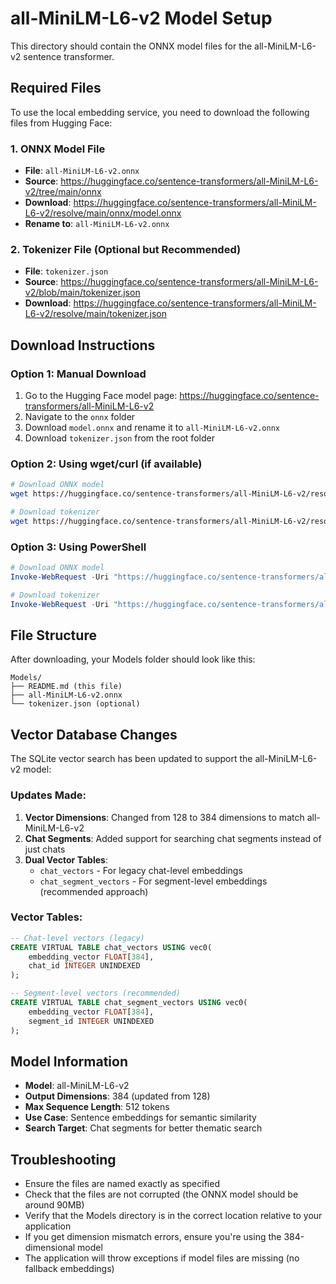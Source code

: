 # all-MiniLM-L6-v2 Model Setup

This directory should contain the ONNX model files for the all-MiniLM-L6-v2 sentence transformer.

## Required Files

To use the local embedding service, you need to download the following files from Hugging Face:

### 1. ONNX Model File
- **File**: `all-MiniLM-L6-v2.onnx`
- **Source**: https://huggingface.co/sentence-transformers/all-MiniLM-L6-v2/tree/main/onnx
- **Download**: https://huggingface.co/sentence-transformers/all-MiniLM-L6-v2/resolve/main/onnx/model.onnx
- **Rename to**: `all-MiniLM-L6-v2.onnx`

### 2. Tokenizer File (Optional but Recommended)
- **File**: `tokenizer.json`
- **Source**: https://huggingface.co/sentence-transformers/all-MiniLM-L6-v2/blob/main/tokenizer.json
- **Download**: https://huggingface.co/sentence-transformers/all-MiniLM-L6-v2/resolve/main/tokenizer.json

## Download Instructions

### Option 1: Manual Download
1. Go to the Hugging Face model page: https://huggingface.co/sentence-transformers/all-MiniLM-L6-v2
2. Navigate to the `onnx` folder
3. Download `model.onnx` and rename it to `all-MiniLM-L6-v2.onnx`
4. Download `tokenizer.json` from the root folder

### Option 2: Using wget/curl (if available)
```bash
# Download ONNX model
wget https://huggingface.co/sentence-transformers/all-MiniLM-L6-v2/resolve/main/onnx/model.onnx -O all-MiniLM-L6-v2.onnx

# Download tokenizer
wget https://huggingface.co/sentence-transformers/all-MiniLM-L6-v2/resolve/main/tokenizer.json -O tokenizer.json
```

### Option 3: Using PowerShell
```powershell
# Download ONNX model
Invoke-WebRequest -Uri "https://huggingface.co/sentence-transformers/all-MiniLM-L6-v2/resolve/main/onnx/model.onnx" -OutFile "all-MiniLM-L6-v2.onnx"

# Download tokenizer
Invoke-WebRequest -Uri "https://huggingface.co/sentence-transformers/all-MiniLM-L6-v2/resolve/main/tokenizer.json" -OutFile "tokenizer.json"
```

## File Structure
After downloading, your Models folder should look like this:
```
Models/
├── README.md (this file)
├── all-MiniLM-L6-v2.onnx
└── tokenizer.json (optional)
```

## Vector Database Changes

The SQLite vector search has been updated to support the all-MiniLM-L6-v2 model:

### Updates Made:
1. **Vector Dimensions**: Changed from 128 to 384 dimensions to match all-MiniLM-L6-v2
2. **Chat Segments**: Added support for searching chat segments instead of just chats
3. **Dual Vector Tables**: 
   - `chat_vectors` - For legacy chat-level embeddings
   - `chat_segment_vectors` - For segment-level embeddings (recommended approach)

### Vector Tables:
```sql
-- Chat-level vectors (legacy)
CREATE VIRTUAL TABLE chat_vectors USING vec0(
    embedding_vector FLOAT[384],
    chat_id INTEGER UNINDEXED
);

-- Segment-level vectors (recommended)
CREATE VIRTUAL TABLE chat_segment_vectors USING vec0(
    embedding_vector FLOAT[384],
    segment_id INTEGER UNINDEXED
);
```

## Model Information
- **Model**: all-MiniLM-L6-v2
- **Output Dimensions**: 384 (updated from 128)
- **Max Sequence Length**: 512 tokens
- **Use Case**: Sentence embeddings for semantic similarity
- **Search Target**: Chat segments for better thematic search

## Troubleshooting
- Ensure the files are named exactly as specified
- Check that the files are not corrupted (the ONNX model should be around 90MB)
- Verify that the Models directory is in the correct location relative to your application
- If you get dimension mismatch errors, ensure you're using the 384-dimensional model
- The application will throw exceptions if model files are missing (no fallback embeddings)
